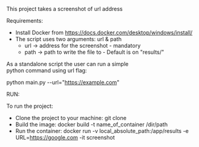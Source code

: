 This project takes a screenshot of url address

Requirements:

- Install Docker from https://docs.docker.com/desktop/windows/install/
- The script uses two arguments: url & path
  - url -> address for the screenshot - mandatory
  - path -> path to write the file to - Default is on "results/"


As a standalone script the user can run a simple  
python command using url flag:

python main.py --url="https://example.com"

RUN:

To run the project:

- Clone the project to your machine: git clone 
- Build the image: docker build -t name_of_container /dir/path
- Run the container: docker run -v local_absolute_path:/app/results -e URL=https://google.com -it screenshot